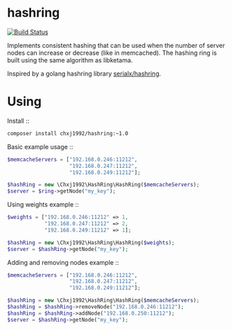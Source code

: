 hashring
============================

[![Build Status](https://travis-ci.org/chxj1992/hashring.svg?branch=master)](https://travis-ci.org/chxj1992/hashring)

Implements consistent hashing that can be used when
the number of server nodes can increase or decrease (like in memcached).
The hashing ring is built using the same algorithm as libketama.

Inspired by a golang hashring library [serialx/hashring](https://github.com/serialx/hashring).


Using
============================

Install ::

```bash
composer install chxj1992/hashring:~1.0
```

Basic example usage ::

```php
$memcacheServers = ["192.168.0.246:11212",
                    "192.168.0.247:11212",
                    "192.168.0.249:11212"];

$hashRing = new \Chxj1992\HashRing\HashRing($memcacheServers);
$server = $ring->getNode("my_key");
```

Using weights example ::

```php
$weights = ["192.168.0.246:11212" => 1,
            "192.168.0.247:11212" => 2,
            "192.168.0.249:11212" => 1];

$hashRing = new \Chxj1992\HashRing\HashRing($weights);
$server = $hashRing->getNode("my_key");
```

Adding and removing nodes example ::

```php
$memcacheServers = ["192.168.0.246:11212",
                    "192.168.0.247:11212",
                    "192.168.0.249:11212"];

$hashRing = new \Chxj1992\HashRing\HashRing($memcacheServers);
$hashRing = $hashRing->removeNode("192.168.0.246:11212");
$hashRing = $hashRing->addNode("192.168.0.250:11212");
$server = $hashRing->getNode("my_key");
```
